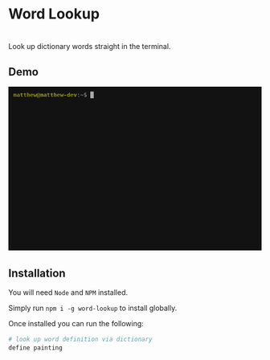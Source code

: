 # Word Lookup
#
Look up dictionary words straight in the terminal.


## Demo

![Alt text](demo.gif?raw=true "Demo")


## Installation

You will need `Node` and `NPM` installed.

Simply run `npm i -g word-lookup` to install globally.

Once installed you can run the following:

```bash
# look up word definition via dictionary
define painting
```
